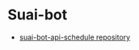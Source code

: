 # Suai-bot

- [suai-bot-api-schedule repository](https://github.com/callmemars1/suai-api-schedule)  
